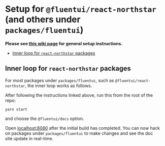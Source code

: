 # Setup for `@fluentui/react-northstar` (and others under `packages/fluentui`)

**Please see [this wiki page](https://github.com/microsoft/fluentui/wiki/Setup) for general setup instructions.**

<!-- START doctoc generated TOC please keep comment here to allow auto update -->
<!-- DON'T EDIT THIS SECTION, INSTEAD RE-RUN doctoc TO UPDATE -->

- [Inner loop for `react-northstar` packages](#inner-loop-for-react-northstar-packages)

<!-- END doctoc generated TOC please keep comment here to allow auto update -->

## Inner loop for `react-northstar` packages

For most packages under `packages/fluentui`, such as `@fluentui/react-northstar`, the inner loop works as follows.

After following the instructions linked above, run this from the root of the repo:

```
yarn start
```

and choose the `@fluentui/docs` option.

Open [localhost:8080](http://localhost:8080) after the initial build has completed. You can now hack on packages under `packages/fluentui` to make changes and see the doc site update in real-time.

[1]: https://nodejs.org/
[2]: https://github.com/yarnpkg/yarn/#features
[3]: https://help.github.com/articles/connecting-to-github-with-ssh/

